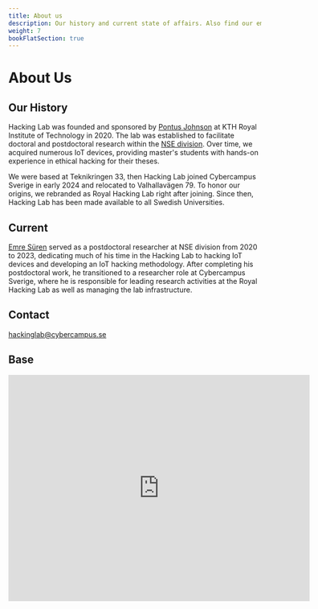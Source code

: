```yaml
---
title: About us
description: Our history and current state of affairs. Also find our email and how to navigate to the lab.
weight: 7
bookFlatSection: true
---
```


# About Us

## Our History

Hacking Lab was founded and sponsored by [Pontus Johnson](https://www.kth.se/profile/pontusj) at KTH Royal Institute of Technology in 2020. The lab was established to facilitate doctoral and postdoctoral research within the [NSE division](https://www.kth.se/cs/nse/research/software-systems-architecture-and-security/projects/ethical-hacking-1.1279219). Over time, we acquired numerous IoT devices, providing master's students with hands-on experience in ethical hacking for their theses.

We were based at Teknikringen 33, then Hacking Lab joined Cybercampus Sverige in early 2024 and relocated to Valhallavägen 79. To honor our origins, we rebranded as Royal Hacking Lab right after joining. Since then, Hacking Lab has been made available to all Swedish Universities. 

## Current

[Emre Süren](https://www.kth.se/profile/emsuren/?CC) served as a postdoctoral researcher at NSE division from 2020 to 2023, dedicating much of his time in the Hacking Lab to hacking IoT devices and developing an IoT hacking methodology. After completing his postdoctoral work, he transitioned to a researcher role at Cybercampus Sverige, where he is responsible for leading research activities at the Royal Hacking Lab as well as managing the lab infrastructure. 

## Contact

hackinglab@cybercampus.se

## Base

<iframe src="https://www.google.com/maps/embed?pb=!1m18!1m12!1m3!1d427.6414167690566!2d18.07180942095199!3d59.346027764273714!2m3!1f0!2f0!3f0!3m2!1i1024!2i768!4f13.1!3m3!1m2!1s0x465f9d0029f63b49%3A0x31d9de5788abeda6!2sCybercampus%20Sverige%20%7C%20Sweden!5e0!3m2!1sen!2sse!4v1722869948340!5m2!1sen!2sse" width="600" height="450" style="border:0;" allowfullscreen="" loading="lazy" referrerpolicy="no-referrer-when-downgrade"></iframe>
